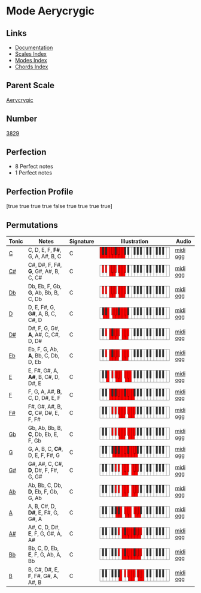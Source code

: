 # Mode Aerycrygic

## Links

- [Documentation](index.md)
- [Scales Index](Scales.md)
- [Modes Index](Modes.md)
- [Chords Index](Chords.md)

## Parent Scale

[Aerycrygic](ScaleAerycrygic.md)

## Number

[3829](https://ianring.com/musictheory/scales/3829)

## Perfection

- 8 Perfect notes
- 1 Perfect notes

## Perfection Profile

[true true true true false true true true true]

## Permutations

| Tonic | Notes | Signature | Illustration | Audio |
|-------|-------|-----------|--------------|-------|
| [C](ModeCNaturalAerycrygic.md) | C, D, E, F, **F#**, G, A, A#, B, C | C | ![CNaturalAerycrygic](ModeCNaturalAerycrygic.png) | [midi](ModeCNaturalAerycrygic.mid) [ogg](ModeCNaturalAerycrygic.ogg) |
| [C#](ModeCSharpAerycrygic.md) | C#, D#, F, F#, **G**, G#, A#, B, C, C# | C | ![CSharpAerycrygic](ModeCSharpAerycrygic.png) | [midi](ModeCSharpAerycrygic.mid) [ogg](ModeCSharpAerycrygic.ogg) |
| [Db](ModeDFlatAerycrygic.md) | Db, Eb, F, Gb, **G**, Ab, Bb, B, C, Db | C | ![DFlatAerycrygic](ModeDFlatAerycrygic.png) | [midi](ModeDFlatAerycrygic.mid) [ogg](ModeDFlatAerycrygic.ogg) |
| [D](ModeDNaturalAerycrygic.md) | D, E, F#, G, **G#**, A, B, C, C#, D | C | ![DNaturalAerycrygic](ModeDNaturalAerycrygic.png) | [midi](ModeDNaturalAerycrygic.mid) [ogg](ModeDNaturalAerycrygic.ogg) |
| [D#](ModeDSharpAerycrygic.md) | D#, F, G, G#, **A**, A#, C, C#, D, D# | C | ![DSharpAerycrygic](ModeDSharpAerycrygic.png) | [midi](ModeDSharpAerycrygic.mid) [ogg](ModeDSharpAerycrygic.ogg) |
| [Eb](ModeEFlatAerycrygic.md) | Eb, F, G, Ab, **A**, Bb, C, Db, D, Eb | C | ![EFlatAerycrygic](ModeEFlatAerycrygic.png) | [midi](ModeEFlatAerycrygic.mid) [ogg](ModeEFlatAerycrygic.ogg) |
| [E](ModeENaturalAerycrygic.md) | E, F#, G#, A, **A#**, B, C#, D, D#, E | C | ![ENaturalAerycrygic](ModeENaturalAerycrygic.png) | [midi](ModeENaturalAerycrygic.mid) [ogg](ModeENaturalAerycrygic.ogg) |
| [F](ModeFNaturalAerycrygic.md) | F, G, A, A#, **B**, C, D, D#, E, F | C | ![FNaturalAerycrygic](ModeFNaturalAerycrygic.png) | [midi](ModeFNaturalAerycrygic.mid) [ogg](ModeFNaturalAerycrygic.ogg) |
| [F#](ModeFSharpAerycrygic.md) | F#, G#, A#, B, **C**, C#, D#, E, F, F# | C | ![FSharpAerycrygic](ModeFSharpAerycrygic.png) | [midi](ModeFSharpAerycrygic.mid) [ogg](ModeFSharpAerycrygic.ogg) |
| [Gb](ModeGFlatAerycrygic.md) | Gb, Ab, Bb, B, **C**, Db, Eb, E, F, Gb | C | ![GFlatAerycrygic](ModeGFlatAerycrygic.png) | [midi](ModeGFlatAerycrygic.mid) [ogg](ModeGFlatAerycrygic.ogg) |
| [G](ModeGNaturalAerycrygic.md) | G, A, B, C, **C#**, D, E, F, F#, G | C | ![GNaturalAerycrygic](ModeGNaturalAerycrygic.png) | [midi](ModeGNaturalAerycrygic.mid) [ogg](ModeGNaturalAerycrygic.ogg) |
| [G#](ModeGSharpAerycrygic.md) | G#, A#, C, C#, **D**, D#, F, F#, G, G# | C | ![GSharpAerycrygic](ModeGSharpAerycrygic.png) | [midi](ModeGSharpAerycrygic.mid) [ogg](ModeGSharpAerycrygic.ogg) |
| [Ab](ModeAFlatAerycrygic.md) | Ab, Bb, C, Db, **D**, Eb, F, Gb, G, Ab | C | ![AFlatAerycrygic](ModeAFlatAerycrygic.png) | [midi](ModeAFlatAerycrygic.mid) [ogg](ModeAFlatAerycrygic.ogg) |
| [A](ModeANaturalAerycrygic.md) | A, B, C#, D, **D#**, E, F#, G, G#, A | C | ![ANaturalAerycrygic](ModeANaturalAerycrygic.png) | [midi](ModeANaturalAerycrygic.mid) [ogg](ModeANaturalAerycrygic.ogg) |
| [A#](ModeASharpAerycrygic.md) | A#, C, D, D#, **E**, F, G, G#, A, A# | C | ![ASharpAerycrygic](ModeASharpAerycrygic.png) | [midi](ModeASharpAerycrygic.mid) [ogg](ModeASharpAerycrygic.ogg) |
| [Bb](ModeBFlatAerycrygic.md) | Bb, C, D, Eb, **E**, F, G, Ab, A, Bb | C | ![BFlatAerycrygic](ModeBFlatAerycrygic.png) | [midi](ModeBFlatAerycrygic.mid) [ogg](ModeBFlatAerycrygic.ogg) |
| [B](ModeBNaturalAerycrygic.md) | B, C#, D#, E, **F**, F#, G#, A, A#, B | C | ![BNaturalAerycrygic](ModeBNaturalAerycrygic.png) | [midi](ModeBNaturalAerycrygic.mid) [ogg](ModeBNaturalAerycrygic.ogg) |
